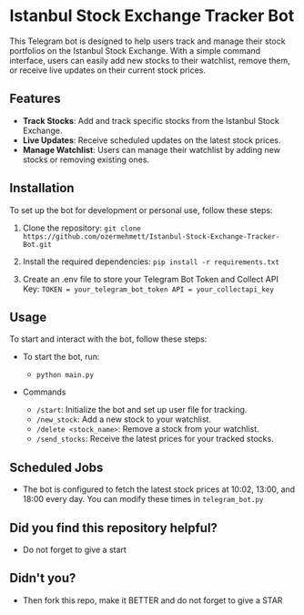 # Istanbul Stock Exchange Tracker Bot

This Telegram bot is designed to help users track and manage their stock portfolios on the Istanbul Stock Exchange. With a simple command interface, users can easily add new stocks to their watchlist, remove them, or receive live updates on their current stock prices.

## Features

- **Track Stocks**: Add and track specific stocks from the Istanbul Stock Exchange.
- **Live Updates**: Receive scheduled updates on the latest stock prices.
- **Manage Watchlist**: Users can manage their watchlist by adding new stocks or removing existing ones.

## Installation

To set up the bot for development or personal use, follow these steps:

1. Clone the repository:
   `git clone https://github.com/ozermehmett/Istanbul-Stock-Exchange-Tracker-Bot.git`
   
2. Install the required dependencies:
   `pip install -r requirements.txt`
   
3. Create an .env file to store your Telegram Bot Token and Collect API Key:
   `TOKEN = your_telegram_bot_token
   API = your_collectapi_key`
   

## Usage

To start and interact with the bot, follow these steps:

+ To start the bot, run:
  + `python main.py`

+ Commands
  + `/start`: Initialize the bot and set up user file for tracking.
  + `/new_stock`: Add a new stock to your watchlist.
  + `/delete <stock_name>`: Remove a stock from your watchlist.
  + `/send_stocks`: Receive the latest prices for your tracked stocks.

## Scheduled Jobs
+ The bot is configured to fetch the latest stock prices at 10:02, 13:00, and 18:00 every day. You can modify these times in `telegram_bot.py`

## Did you find this repository helpful?
+ Do not forget to give a start

## Didn't you?
+ Then fork this repo, make it BETTER and do not forget to give a STAR
